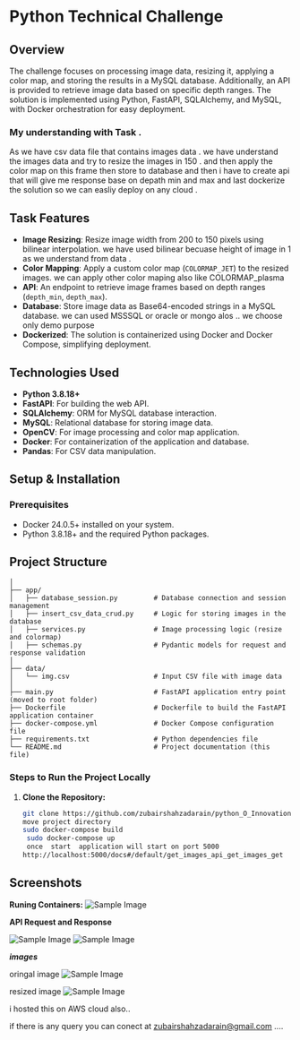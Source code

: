 # Python  Technical Challenge

## Overview

The challenge focuses on processing image data, resizing it, applying a color map, and storing the results in a MySQL database. Additionally, an API is provided to retrieve image data based on specific depth ranges. The solution is implemented using Python, FastAPI, SQLAlchemy, and MySQL, with Docker orchestration for easy deployment.

### My understanding with Task  .
As we  have csv data  file that  contains images  data  .  we have  understand the images data and try to resize the images in 150 . and  then apply  the color map on this frame then store to 
database  and then i have to create api that will  give me response base on depath min and max  and last  dockerize the solution  so we can easliy deploy on any cloud . 

## Task Features

- **Image Resizing**: Resize image width from 200 to 150 pixels using bilinear interpolation. we  have used bilinear  becuase height of  image in 1 as we understand  from data .   
- **Color Mapping**: Apply a custom color map (`COLORMAP_JET`) to the resized images.  we  can apply  other color maping also like COLORMAP_plasma
- **API**: An endpoint to retrieve image frames based on depth ranges (`depth_min`, `depth_max`).
- **Database**: Store image data as Base64-encoded strings in a MySQL database.  we  can used MSSSQL or oracle or mongo alos ..  we choose  only demo purpose 
- **Dockerized**: The solution is containerized using Docker and Docker Compose, simplifying deployment.

## Technologies Used

- **Python 3.8.18+**
- **FastAPI**: For building the web API.
- **SQLAlchemy**: ORM for MySQL database interaction.
- **MySQL**: Relational database for storing image data.
- **OpenCV**: For image processing and color map application.
- **Docker**: For containerization of the application and database.
- **Pandas**: For CSV data manipulation.

## Setup & Installation

### Prerequisites

- Docker 24.0.5+ installed on your system.
- Python 3.8.18+ and the required Python packages.
## Project Structure

``` python_o_Innovation/
│
├── app/
│   ├── database_session.py         # Database connection and session management
│   ├── insert_csv_data_crud.py     # Logic for storing images in the database
│   ├── services.py                 # Image processing logic (resize and colormap)
│   ├── schemas.py                  # Pydantic models for request and response validation
│
├── data/
│   └── img.csv                     # Input CSV file with image data
│
├── main.py                         # FastAPI application entry point (moved to root folder)
├── Dockerfile                      # Dockerfile to build the FastAPI application container
├── docker-compose.yml              # Docker Compose configuration file
├── requirements.txt                # Python dependencies file
└── README.md                       # Project documentation (this file)

```
### Steps to Run the Project Locally

1. **Clone the Repository:**

   ```bash
   git clone https://github.com/zubairshahzadarain/python_O_Innovation.git
   move project directory 
   sudo docker-compose build
    sudo docker-compose up
    once  start  application will start on port 5000 
   http://localhost:5000/docs#/default/get_images_api_get_images_get
## Screenshots
**Runing Containers:**
![Sample Image](Screenshots/docker_containers.png)


**API Request and Response**

![Sample Image](Screenshots/Request.png)
![Sample Image](Screenshots/Response.png)



***images***


oringal image
![Sample Image](Screenshots/original_image.jpg)

resized  image
![Sample Image](Screenshots/resized_image.jpg)


i  hosted  this on AWS cloud also.. 

if there is any query you can conect at zubairshahzadarain@gmail.com   ....
